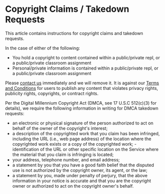 # Copyright Claims / Takedown Requests

This article contains instructions for copyright claims and takedown requests.

In the case of either of the following:

* You hold a copyright to content contained within a public/private repl, or a public/private classroom assignment
* Personal/private information is contained within a public/private repl, or a public/private classroom assignment

Please [contact us](mailto:contact@repl.it) immediately and we will remove it.  It is against our [Terms and Conditions](https://repl.it/site/terms) for users to publish any content that violates privacy rights, publicity rights, copyrights, or contract rights.

Per the Digital Millennium Copyright Act (DMCA, see 17 U.S.C 512(c)(3) for details), we require the following information in writing for DMCA takedown requests:

- an electronic or physical signature of the person authorized to act on behalf of the owner of the copyright's interest;
- a description of the copyrighted work that you claim has been infringed, including the URL (i.e., web page address) of the location where the copyrighted work exists or a copy of the copyrighted work;
-identification of the URL or other specific location on the Service where the material that you claim is infringing is located;
- your address, telephone number, and email address;
- a statement by you that you have a good faith belief that the disputed use is not authorized by the copyright owner, its agent, or the law;
- a statement by you, made under penalty of perjury, that the above information in your notice is accurate and that you are the copyright owner or authorized to act on the copyright owner's behalf.
